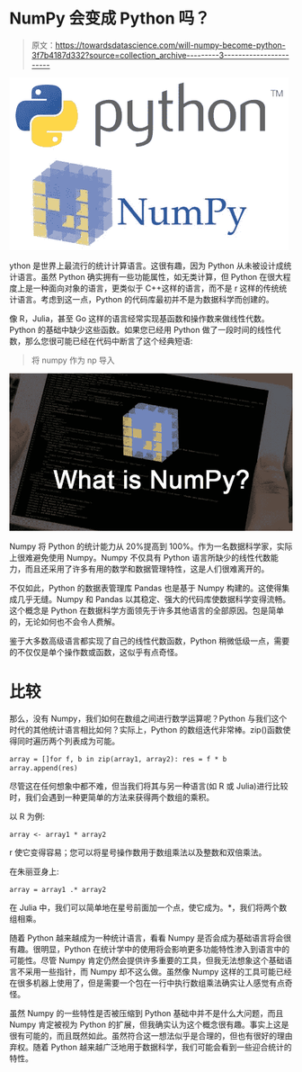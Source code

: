 # NumPy 会变成 Python 吗？

> 原文：<https://towardsdatascience.com/will-numpy-become-python-3f7b4187d332?source=collection_archive---------3----------------------->

![](img/982ea2d0f03ecb9de6aaec9664655580.png)

ython 是世界上最流行的统计计算语言。这很有趣，因为 Python 从未被设计成统计语言。虽然 Python 确实拥有一些功能属性，如无类计算，但 Python 在很大程度上是一种面向对象的语言，更类似于 C++这样的语言，而不是 r 这样的传统统计语言。考虑到这一点，Python 的代码库最初并不是为数据科学而创建的。

像 R，Julia，甚至 Go 这样的语言经常实现基函数和操作数来做线性代数。Python 的基础中缺少这些函数。如果您已经用 Python 做了一段时间的线性代数，那么您很可能已经在代码中断言了这个经典短语:

> 将 numpy 作为 np 导入

![](img/0f13c1df82c3c593d12df202c0c4757e.png)

Numpy 将 Python 的统计能力从 20%提高到 100%。作为一名数据科学家，实际上很难避免使用 Numpy。Numpy 不仅具有 Python 语言所缺少的线性代数能力，而且还采用了许多有用的数学和数据管理特性，这是人们很难离开的。

不仅如此，Python 的数据表管理库 Pandas 也是基于 Numpy 构建的。这使得集成几乎无缝。Numpy 和 Pandas 以其稳定、强大的代码库使数据科学变得流畅。这个概念是 Python 在数据科学方面领先于许多其他语言的全部原因。包是简单的，无论如何也不会令人费解。

鉴于大多数高级语言都实现了自己的线性代数函数，Python 稍微低级一点，需要的不仅仅是单个操作数或函数，这似乎有点奇怪。

# 比较

那么，没有 Numpy，我们如何在数组之间进行数学运算呢？Python 与我们这个时代的其他统计语言相比如何？实际上，Python 的数组迭代非常棒。zip()函数使得同时遍历两个列表成为可能。

```
array = []for f, b in zip(array1, array2): res = f * b array.append(res)
```

尽管这在任何想象中都不难，但当我们将其与另一种语言(如 R 或 Julia)进行比较时，我们会遇到一种更简单的方法来获得两个数组的乘积。

以 R 为例:

```
array <- array1 * array2
```

r 使它变得容易；您可以将星号操作数用于数组乘法以及整数和双倍乘法。

在朱丽亚身上:

```
array = array1 .* array2
```

在 Julia 中，我们可以简单地在星号前面加一个点，使它成为。*，我们将两个数组相乘。

随着 Python 越来越成为一种统计语言，看看 Numpy 是否会成为基础语言将会很有趣。很明显，Python 在统计学中的使用将会影响更多功能特性渗入到语言中的可能性。尽管 Numpy 肯定仍然会提供许多重要的工具，但我无法想象这个基础语言不采用一些指针，而 Numpy 却不这么做。虽然像 Numpy 这样的工具可能已经在很多机器上使用了，但是需要一个包在一行中执行数组乘法确实让人感觉有点奇怪。

虽然 Numpy 的一些特性是否被压缩到 Python 基础中并不是什么大问题，而且 Numpy 肯定被视为 Python 的扩展，但我确实认为这个概念很有趣。事实上这是很有可能的，而且既然如此。虽然符合这一想法似乎是合理的，但也有很好的理由弃权。随着 Python 越来越广泛地用于数据科学，我们可能会看到一些迎合统计的特性。